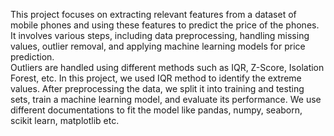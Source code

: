 This project focuses on extracting relevant features from a dataset of mobile phones and using these features to predict the price of the phones.
It involves various steps, including data preprocessing, handling missing values, outlier removal, and applying machine learning models for price prediction.  
Outliers are handled using different methods such as IQR, Z-Score, Isolation Forest, etc. In this project, we used IQR method to identify the extreme values.
After preprocessing the data, we split it into training and testing sets, train a machine learning model, and evaluate its performance.
We use different documentations to fit the model like pandas, numpy, seaborn, scikit learn, matplotlib etc.
